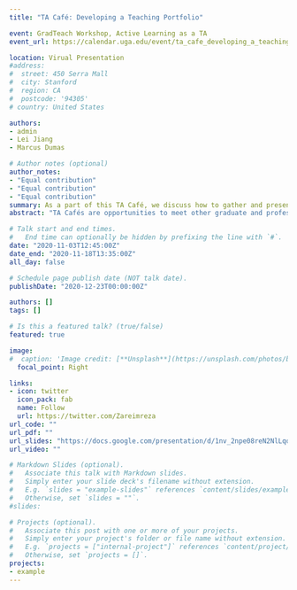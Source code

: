 ```yaml
---
title: "TA Café: Developing a Teaching Portfolio"

event: GradTeach Workshop, Active Learning as a TA
event_url: https://calendar.uga.edu/event/ta_cafe_developing_a_teaching_portfolio#.X-WXw9hKiCg

location: Virual Presentation
#address:
#  street: 450 Serra Mall
#  city: Stanford
#  region: CA
#  postcode: '94305'
# country: United States

authors:
- admin
- Lei Jiang
- Marcus Dumas

# Author notes (optional)
author_notes:
- "Equal contribution"
- "Equal contribution"
- "Equal contribution"
summary: As a part of this TA Café, we discuss how to gather and present a portfolio of teaching experiences that helps when applying for jobs and awards.
abstract: "TA Cafés are opportunities to meet other graduate and professional students from across campus and get support for your teaching in a casual environment. These events are hosted monthly in departments across campus and are free and open to all graduate students. This event series is supported by the Center for Teaching and Learning and the Graduate School. In this presentation, we discuss how to gather and present a portfolio of teaching experiences that helps when applying for jobs and awards."

# Talk start and end times.
#   End time can optionally be hidden by prefixing the line with `#`.
date: "2020-11-03T12:45:00Z"
date_end: "2020-11-18T13:35:00Z"
all_day: false

# Schedule page publish date (NOT talk date).
publishDate: "2020-12-23T00:00:00Z"

authors: []
tags: []

# Is this a featured talk? (true/false)
featured: true

image:
#  caption: 'Image credit: [**Unsplash**](https://unsplash.com/photos/bzdhc5b3Bxs)'
  focal_point: Right

links:
- icon: twitter
  icon_pack: fab
  name: Follow
  url: https://twitter.com/Zareimreza
url_code: ""
url_pdf: ""
url_slides: "https://docs.google.com/presentation/d/1nv_2npe08reN2NlLqo56uwxttrkpTz6GgHz-3oa8Exk/edit?usp=sharing"
url_video: ""

# Markdown Slides (optional).
#   Associate this talk with Markdown slides.
#   Simply enter your slide deck's filename without extension.
#   E.g. `slides = "example-slides"` references `content/slides/example-slides.md`.
#   Otherwise, set `slides = ""`.
#slides: 

# Projects (optional).
#   Associate this post with one or more of your projects.
#   Simply enter your project's folder or file name without extension.
#   E.g. `projects = ["internal-project"]` references `content/project/deep-learning/index.md`.
#   Otherwise, set `projects = []`.
projects:
- example
---
```

